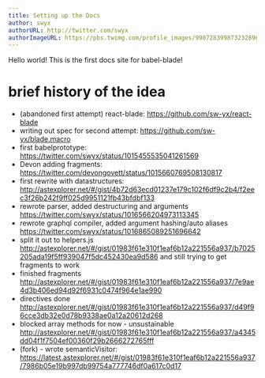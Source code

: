 ```yaml
---
title: Setting up the Docs
author: swyx
authorURL: http://twitter.com/swyx
authorImageURL: https://pbs.twimg.com/profile_images/990728399873232896/CMPn3IxT_400x400.jpg
---
```


Hello world! This is the first docs site for babel-blade!

# brief history of the idea

- (abandoned first attempt) react-blade: https://github.com/sw-yx/react-blade
- writing out spec for second attempt: https://github.com/sw-yx/blade.macro
- first babelprototype: https://twitter.com/swyx/status/1015455535041261569
- Devon adding fragments: https://twitter.com/devongovett/status/1015660769508130817
- first rewrite with datastructures: http://astexplorer.net/#/gist/4b72d63ecd01237e179c102f6df9c2b4/f2eec3f26b242f9ff025d9951121fb43bfdbf133
- rewrote parser, added destructuring and arguments https://twitter.com/swyx/status/1016566204973113345
- rewrote graphql compiler, added argument hashing/auto aliases https://twitter.com/swyx/status/1016865089251696642
- split it out to helpers.js http://astexplorer.net/#/gist/01983f61e310f1eaf6b12a221556a937/b7025205ada19f5ff939047f5dc452430ea9d586 and still trying to get fragments to work
- finished fragments http://astexplorer.net/#/gist/01983f61e310f1eaf6b12a221556a937/7e9ae4d3b406ed94d92f6931c0474f964e1ae990
- directives done http://astexplorer.net/#/gist/01983f61e310f1eaf6b12a221556a937/d49f96cce3db32e0d78b9338ae0a12a20612d268
- blocked array methods for now - unsustainable http://astexplorer.net/#/gist/01983f61e310f1eaf6b12a221556a937/a4345dd04f1f7504ef00360f29b2666272765fff
- (fork) - wrote semanticVisitor: https://latest.astexplorer.net/#/gist/01983f61e310f1eaf6b12a221556a937/7986b05e19b997db99754a777746df0a617c0d17

